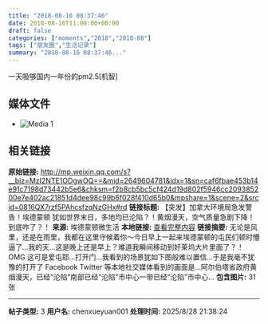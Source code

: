 ```yaml
---
title: "2018-08-16 08:37:46"
date: 2018-08-16T11:00:00+08:00
draft: false
categories: ["moments","2018","2018-08"]
tags: ["朋友圈","生活记录"]
summary: "2018-08-16 08:37:46..."
---
```


一天吸够国内一年份的pm2.5[机智]

## 媒体文件

- ![Media 1](/Moments/photos/2018-08-16/201808160837460.jpg)

## 相关链接

**原始链接:** http://mp.weixin.qq.com/s?__biz=MzI2NTE1ODgwOQ==&mid=2649604781&idx=1&sn=caf6fbae453b14e91c7198d73442b5e6&chksm=f2b8cb5bc5cf424d19d802f5946cc209385200e7e402ac21851d4dee98c99b6f028f410d65b0&mpshare=1&scene=2&srcid=0816QX7rzf5PAhcsfzqNzGHx#rd
**链接标题:** 【突发】加拿大环境局急发警告！埃德蒙顿 犹如世界末日，多地均已沦陷？！黄烟漫天，空气质量急剧下降！到底咋了？！
**来源:** 埃德蒙顿微生活
**本地链接:** [查看完整内容](/link_content/2018/08/2018-08-16-1/link_content/)
**链接摘要:** 无论是风里，还是在雨里，我都在这里守候着你～今日早上一起来埃德蒙顿的屯民们顿时懵逼了...我的天...这是晚上还是早上？难道我瞬间移动到好莱坞大片里面了？！OMG 这可是爱屯耶...打开门...我看到的场景犹如下图般难以置信...于是我毫不犹豫的打开了 Facebook Twitter 等本地社交媒体看到的画面是...阿尔伯塔省政府黄烟漫天，已经“沦陷”南部已经“沦陷”市中心一带已经“沦陷”市中心...
**包含图片:** 31 张

---

**帖子类型:** 3
**用户名:** chenxueyuan001
**处理时间:** 2025/8/28 21:38:24